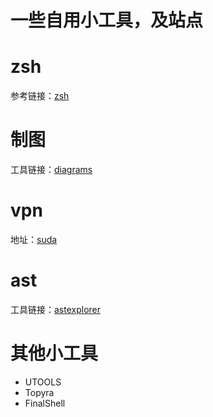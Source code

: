 # 一些自用小工具，及站点

# zsh
参考链接：[zsh](https://zhuanlan.zhihu.com/p/145437836)

# 制图
工具链接：[diagrams](https://app.diagrams.net/)

# vpn
地址：[suda](https://v2.suda.moe/user)

# ast
工具链接：[astexplorer](https://astexplorer.net/)

# 其他小工具
- UTOOLS
- Topyra
- FinalShell
